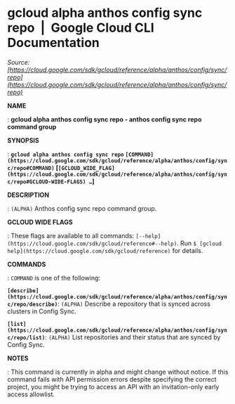 # gcloud alpha anthos config sync repo  |  Google Cloud CLI Documentation

*Source: [https://cloud.google.com/sdk/gcloud/reference/alpha/anthos/config/sync/repo](https://cloud.google.com/sdk/gcloud/reference/alpha/anthos/config/sync/repo)*

**NAME**

: **gcloud alpha anthos config sync repo - anthos config sync repo command group**

**SYNOPSIS**

: **`gcloud alpha anthos config sync repo` `[COMMAND](https://cloud.google.com/sdk/gcloud/reference/alpha/anthos/config/sync/repo#COMMAND)` [`[GCLOUD_WIDE_FLAG](https://cloud.google.com/sdk/gcloud/reference/alpha/anthos/config/sync/repo#GCLOUD-WIDE-FLAGS) …`]**

**DESCRIPTION**

: `(ALPHA)` Anthos config sync repo command group.

**GCLOUD WIDE FLAGS**

: These flags are available to all commands: `[--help](https://cloud.google.com/sdk/gcloud/reference#--help)`.
Run `$ [gcloud help](https://cloud.google.com/sdk/gcloud/reference)` for details.

**COMMANDS**

: ``COMMAND`` is one of the following:

**`[describe](https://cloud.google.com/sdk/gcloud/reference/alpha/anthos/config/sync/repo/describe)`**:
`(ALPHA)` Describe a repository that is synced across clusters in
Config Sync.

**`[list](https://cloud.google.com/sdk/gcloud/reference/alpha/anthos/config/sync/repo/list)`**:
`(ALPHA)` List repositories and their status that are synced by
Config Sync.

**NOTES**

: This command is currently in alpha and might change without notice. If this
command fails with API permission errors despite specifying the correct project,
you might be trying to access an API with an invitation-only early access
allowlist.
